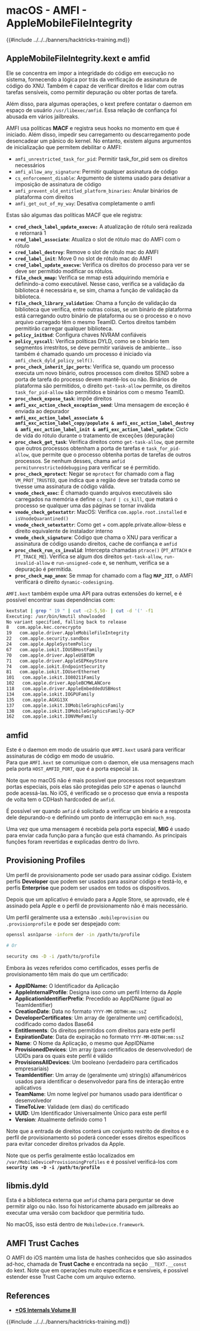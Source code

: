 # macOS - AMFI - AppleMobileFileIntegrity

{{#include ../../../banners/hacktricks-training.md}}

## AppleMobileFileIntegrity.kext e amfid

Ele se concentra em impor a integridade do código em execução no sistema, fornecendo a lógica por trás da verificação de assinatura de código do XNU. Também é capaz de verificar direitos e lidar com outras tarefas sensíveis, como permitir depuração ou obter portas de tarefa.

Além disso, para algumas operações, o kext prefere contatar o daemon em espaço de usuário `/usr/libexec/amfid`. Essa relação de confiança foi abusada em vários jailbreaks.

AMFI usa políticas **MACF** e registra seus hooks no momento em que é iniciado. Além disso, impedir seu carregamento ou descarregamento pode desencadear um pânico do kernel. No entanto, existem alguns argumentos de inicialização que permitem debilitar o AMFI:

- `amfi_unrestricted_task_for_pid`: Permitir task_for_pid sem os direitos necessários
- `amfi_allow_any_signature`: Permitir qualquer assinatura de código
- `cs_enforcement_disable`: Argumento de sistema usado para desativar a imposição de assinatura de código
- `amfi_prevent_old_entitled_platform_binaries`: Anular binários de plataforma com direitos
- `amfi_get_out_of_my_way`: Desativa completamente o amfi

Estas são algumas das políticas MACF que ele registra:

- **`cred_check_label_update_execve:`** A atualização de rótulo será realizada e retornará 1
- **`cred_label_associate`**: Atualiza o slot de rótulo mac do AMFI com o rótulo
- **`cred_label_destroy`**: Remove o slot de rótulo mac do AMFI
- **`cred_label_init`**: Move 0 no slot de rótulo mac do AMFI
- **`cred_label_update_execve`:** Verifica os direitos do processo para ver se deve ser permitido modificar os rótulos.
- **`file_check_mmap`:** Verifica se mmap está adquirindo memória e definindo-a como executável. Nesse caso, verifica se a validação da biblioteca é necessária e, se sim, chama a função de validação da biblioteca.
- **`file_check_library_validation`**: Chama a função de validação da biblioteca que verifica, entre outras coisas, se um binário de plataforma está carregando outro binário de plataforma ou se o processo e o novo arquivo carregado têm o mesmo TeamID. Certos direitos também permitirão carregar qualquer biblioteca.
- **`policy_initbsd`**: Configura chaves NVRAM confiáveis
- **`policy_syscall`**: Verifica políticas DYLD, como se o binário tem segmentos irrestritos, se deve permitir variáveis de ambiente... isso também é chamado quando um processo é iniciado via `amfi_check_dyld_policy_self()`.
- **`proc_check_inherit_ipc_ports`**: Verifica se, quando um processo executa um novo binário, outros processos com direitos SEND sobre a porta de tarefa do processo devem mantê-los ou não. Binários de plataforma são permitidos, o direito `get-task-allow` permite, os direitos `task_for_pid-allow` são permitidos e binários com o mesmo TeamID.
- **`proc_check_expose_task`**: impõe direitos
- **`amfi_exc_action_check_exception_send`**: Uma mensagem de exceção é enviada ao depurador
- **`amfi_exc_action_label_associate & amfi_exc_action_label_copy/populate & amfi_exc_action_label_destroy & amfi_exc_action_label_init & amfi_exc_action_label_update`**: Ciclo de vida do rótulo durante o tratamento de exceções (depuração)
- **`proc_check_get_task`**: Verifica direitos como `get-task-allow`, que permite que outros processos obtenham a porta de tarefas e `task_for_pid-allow`, que permite que o processo obtenha portas de tarefas de outros processos. Se nenhum desses, chama `amfid permitunrestricteddebugging` para verificar se é permitido.
- **`proc_check_mprotect`**: Negar se `mprotect` for chamado com a flag `VM_PROT_TRUSTED`, que indica que a região deve ser tratada como se tivesse uma assinatura de código válida.
- **`vnode_check_exec`**: É chamado quando arquivos executáveis são carregados na memória e define `cs_hard | cs_kill`, que matará o processo se qualquer uma das páginas se tornar inválida
- **`vnode_check_getextattr`**: MacOS: Verifica `com.apple.root.installed` e `isVnodeQuarantined()`
- **`vnode_check_setextattr`**: Como get + com.apple.private.allow-bless e direito equivalente de instalador interno
- **`vnode_check_signature`**: Código que chama o XNU para verificar a assinatura de código usando direitos, cache de confiança e `amfid`
- **`proc_check_run_cs_invalid`**: Intercepta chamadas `ptrace()` (`PT_ATTACH` e `PT_TRACE_ME`). Verifica se algum dos direitos `get-task-allow`, `run-invalid-allow` e `run-unsigned-code` e, se nenhum, verifica se a depuração é permitida.
- **`proc_check_map_anon`**: Se mmap for chamado com a flag **`MAP_JIT`**, o AMFI verificará o direito `dynamic-codesigning`.

`AMFI.kext` também expõe uma API para outras extensões do kernel, e é possível encontrar suas dependências com:
```bash
kextstat | grep " 19 " | cut -c2-5,50- | cut -d '(' -f1
Executing: /usr/bin/kmutil showloaded
No variant specified, falling back to release
8   com.apple.kec.corecrypto
19   com.apple.driver.AppleMobileFileIntegrity
22   com.apple.security.sandbox
24   com.apple.AppleSystemPolicy
67   com.apple.iokit.IOUSBHostFamily
70   com.apple.driver.AppleUSBTDM
71   com.apple.driver.AppleSEPKeyStore
74   com.apple.iokit.EndpointSecurity
81   com.apple.iokit.IOUserEthernet
101   com.apple.iokit.IO80211Family
102   com.apple.driver.AppleBCMWLANCore
118   com.apple.driver.AppleEmbeddedUSBHost
134   com.apple.iokit.IOGPUFamily
135   com.apple.AGXG13X
137   com.apple.iokit.IOMobileGraphicsFamily
138   com.apple.iokit.IOMobileGraphicsFamily-DCP
162   com.apple.iokit.IONVMeFamily
```
## amfid

Este é o daemon em modo de usuário que `AMFI.kext` usará para verificar assinaturas de código em modo de usuário.\
Para que `AMFI.kext` se comunique com o daemon, ele usa mensagens mach pela porta `HOST_AMFID_PORT`, que é a porta especial `18`.

Note que no macOS não é mais possível que processos root sequestram portas especiais, pois elas são protegidas pelo `SIP` e apenas o launchd pode acessá-las. No iOS, é verificado se o processo que envia a resposta de volta tem o CDHash hardcoded de `amfid`.

É possível ver quando `amfid` é solicitado a verificar um binário e a resposta dele depurando-o e definindo um ponto de interrupção em `mach_msg`.

Uma vez que uma mensagem é recebida pela porta especial, **MIG** é usado para enviar cada função para a função que está chamando. As principais funções foram revertidas e explicadas dentro do livro.

## Provisioning Profiles

Um perfil de provisionamento pode ser usado para assinar código. Existem perfis **Developer** que podem ser usados para assinar código e testá-lo, e perfis **Enterprise** que podem ser usados em todos os dispositivos.

Depois que um aplicativo é enviado para a Apple Store, se aprovado, ele é assinado pela Apple e o perfil de provisionamento não é mais necessário.

Um perfil geralmente usa a extensão `.mobileprovision` ou `.provisionprofile` e pode ser despejado com:
```bash
openssl asn1parse -inform der -in /path/to/profile

# Or

security cms -D -i /path/to/profile
```
Embora às vezes referidos como certificados, esses perfis de provisionamento têm mais do que um certificado:

- **AppIDName:** O Identificador da Aplicação
- **AppleInternalProfile**: Designa isso como um perfil Interno da Apple
- **ApplicationIdentifierPrefix**: Precedido ao AppIDName (igual ao TeamIdentifier)
- **CreationDate**: Data no formato `YYYY-MM-DDTHH:mm:ssZ`
- **DeveloperCertificates**: Um array de (geralmente um) certificado(s), codificado como dados Base64
- **Entitlements**: Os direitos permitidos com direitos para este perfil
- **ExpirationDate**: Data de expiração no formato `YYYY-MM-DDTHH:mm:ssZ`
- **Name**: O Nome da Aplicação, o mesmo que AppIDName
- **ProvisionedDevices**: Um array (para certificados de desenvolvedor) de UDIDs para os quais este perfil é válido
- **ProvisionsAllDevices**: Um booleano (verdadeiro para certificados empresariais)
- **TeamIdentifier**: Um array de (geralmente um) string(s) alfanuméricos usados para identificar o desenvolvedor para fins de interação entre aplicativos
- **TeamName**: Um nome legível por humanos usado para identificar o desenvolvedor
- **TimeToLive**: Validade (em dias) do certificado
- **UUID**: Um Identificador Universalmente Único para este perfil
- **Version**: Atualmente definido como 1

Note que a entrada de direitos conterá um conjunto restrito de direitos e o perfil de provisionamento só poderá conceder esses direitos específicos para evitar conceder direitos privados da Apple.

Note que os perfis geralmente estão localizados em `/var/MobileDeviceProvisioningProfiles` e é possível verificá-los com **`security cms -D -i /path/to/profile`**

## **libmis.dyld**

Esta é a biblioteca externa que `amfid` chama para perguntar se deve permitir algo ou não. Isso foi historicamente abusado em jailbreaks ao executar uma versão com backdoor que permitiria tudo.

No macOS, isso está dentro de `MobileDevice.framework`.

## AMFI Trust Caches

O AMFI do iOS mantém uma lista de hashes conhecidos que são assinados ad-hoc, chamada de **Trust Cache** e encontrada na seção `__TEXT.__const` do kext. Note que em operações muito específicas e sensíveis, é possível estender esse Trust Cache com um arquivo externo.

## References

- [**\*OS Internals Volume III**](https://newosxbook.com/home.html)

{{#include ../../../banners/hacktricks-training.md}}
